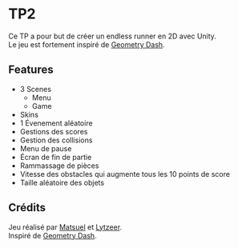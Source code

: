 ﻿# TP2

Ce TP a pour but de créer un endless runner en 2D avec Unity.  
Le jeu est fortement inspiré de [Geometry Dash](https://store.steampowered.com/app/322170/Geometry_Dash/).

## Features

- 3 Scenes
  - Menu
  - Game
- Skins
- 1 Évenement aléatoire
- Gestions des scores
- Gestion des collisions
- Menu de pause
- Écran de fin de partie
- Rammassage de pièces
- Vitesse des obstacles qui augmente tous les 10 points de score
- Taille aléatoire des objets

## Crédits

Jeu réalisé par [Matsuel](https://www.github.com/Matsuel) et [Lytzeer](https://www.github.com/Lytzeer).  
Inspiré de [Geometry Dash](https://store.steampowered.com/app/322170/Geometry_Dash/).
